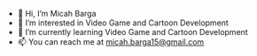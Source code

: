 - 👋 Hi, I’m Micah Barga
- 👀 I’m interested in Video Game and Cartoon Development
- 🌱 I’m currently learning Video Game and Cartoon Development
- 📫 You can reach me at micah.barga15@gmail.com

